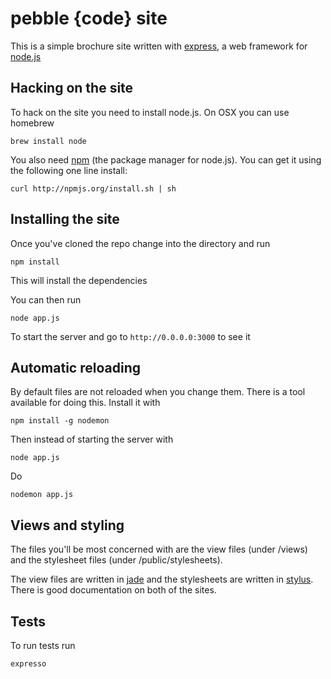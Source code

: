 # pebble {code} site

This is a simple brochure site written with [express][1], a web framework for [node.js][2]

## Hacking on the site

To hack on the site you need to install node.js. On OSX you can use homebrew

    brew install node

You also need [npm][3] (the package manager for node.js). You can get it using the following one line install:

    curl http://npmjs.org/install.sh | sh

## Installing the site

Once you've cloned the repo change into the directory and run

    npm install

This will install the dependencies

You can then run 
    
    node app.js

To start the server and go to `http://0.0.0.0:3000` to see it

## Automatic reloading

By default files are not reloaded when you change them. There is a tool available for doing this. Install it with

    npm install -g nodemon

Then instead of starting the server with 

    node app.js

Do 

    nodemon app.js

## Views and styling

The files you'll be most concerned with are the view files (under /views) and the stylesheet files (under /public/stylesheets).

The view files are written in [jade][4] and the stylesheets are written in [stylus][5]. There is good documentation on both of the sites.

## Tests

To run tests run 

    expresso

[1]: http://expressjs.com/
[2]: http://nodejs.org/
[3]: http://npmjs.org/
[4]: http://jade-lang.com/
[5]: http://learnboost.github.com/stylus/

